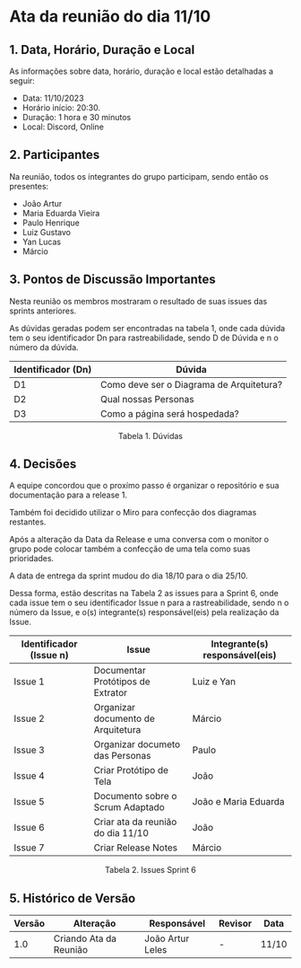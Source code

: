 # Ata da reunião do dia 11/10

## 1. Data, Horário, Duração e Local

As informações sobre data, horário, duração e local estão detalhadas a seguir:
- Data: 11/10/2023
- Horário início: 20:30.
- Duração: 1 hora e 30 minutos
- Local: Discord, Online 

## 2. Participantes

Na reunião, todos os integrantes do grupo participam, sendo então os presentes:
- João Artur 
- Maria Eduarda Vieira
- Paulo Henrique 
- Luiz Gustavo
- Yan Lucas
- Márcio 

## 3. Pontos de Discussão Importantes

Nesta reunião os membros mostraram o resultado de suas issues das sprints anteriores.

As dúvidas geradas podem ser encontradas na tabela 1, onde cada dúvida tem o seu identificador Dn para rastreabilidade, sendo D de Dúvida e n o número da dúvida.

| Identificador (Dn) | Dúvida |
| - | - | 
| D1 | Como deve ser o Diagrama de Arquitetura? |
| D2 | Qual nossas Personas |
| D3 | Como a página será hospedada?|
<p align="center"> Tabela 1. Dúvidas </p>

## 4. Decisões
A equipe concordou que o proxímo passo é organizar o repositório e sua documentação para a release 1.

Também foi decidido utilizar o Miro para confecção dos diagramas restantes.

Após a alteração da Data da Release e uma conversa com o monitor o grupo pode colocar também a confecção de uma tela como suas prioridades.

A data de entrega da sprint mudou do dia 18/10 para o dia 25/10.

Dessa forma, estão descritas na Tabela 2 as issues para a Sprint 6, onde cada issue tem o seu identificador Issue n para a rastreabilidade, sendo n o número da Issue, e o(s) integrante(s) responsável(eis) pela realização da Issue.

| Identificador (Issue n) | Issue | Integrante(s) responsável(eis) |
| - | - | - |
| Issue 1 | Documentar Protótipos de Extrator | Luiz e Yan |
| Issue 2 | Organizar documento de Arquitetura | Márcio | 
| Issue 3 | Organizar documeto das Personas | Paulo |
| Issue 4 | Criar Protótipo de Tela | João |
| Issue 5 | Documento sobre o Scrum Adaptado | João e Maria Eduarda |
| Issue 6 | Criar ata da reunião do dia 11/10| João |
| Issue 7 | Criar Release Notes | Márcio | 
<p align="center"> Tabela 2. Issues Sprint 6 </p>

## 5. Histórico de Versão

| Versão | Alteração | Responsável | Revisor | Data |
| - | - | - | - | - |
| 1.0 | Criando Ata da Reunião | João Artur Leles | - | 11/10 |

